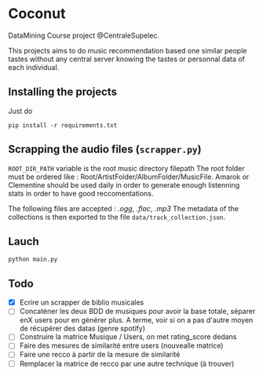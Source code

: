 # Coconut

DataMining Course project @CentraleSupelec.

This projects aims to do music recommendation based one similar people tastes without any central server knowing the tastes or personnal data of each individual.

## Installing the projects
Just do
```
pip install -r requirements.txt
```

## Scrapping the audio files (`scrapper.py`)
`ROOT_DIR_PATH` variable is the root music directory filepath
The root folder must be ordered like : Root/ArtistFolder/AlbumFolder/MusicFile.
Amarok or Clementine should be used daily in order to generate enough listenning stats in order to have good reccomentations.

The following files are accepted : *.ogg*, *.flac*, *.mp3*
The metadata of the collections is then exported to the file `data/track_collection.json`.

## Lauch
```
python main.py
```

## Todo
- [x] Ecrire un scrapper de biblio musicales
- [ ] Concaténer les deux  BDD de musiques pour avoir la base totale, séparer enX users pour en générer plus. A terme, voir si on a pas d'autre moyen de récupérer des datas (genre spotify)
- [ ] Construire la matrice Musique / Users, on met rating_score dedans
- [ ] Faire des mesures de similarité entre users (nouvealle matrice)
- [ ] Faire une recco à partir de la mesure de similarité
- [ ] Remplacer la matrice de recco par une autre technique (à trouver)
